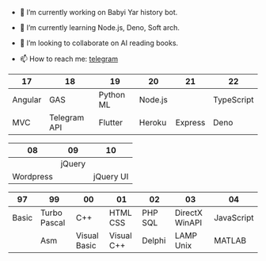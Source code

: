 - 🔭 I’m currently working on Babyi Yar history bot.
- 🌱 I’m currently learning Node.js, Deno, Soft arch.
- 👯 I’m looking to collaborate on AI reading books.

- 📫 How to reach me: [telegram](https://t.me/dan_voronov)

| 17 | 18 | 19 | 20 | 21 |22 
| ------ | ------ | ------ | ------ |------ |------ |
| Angular | GAS | Python ML | Node.js |  | TypeScript
| MVC | Telegram API | Flutter  | Heroku | Express | Deno

| 08 | 09 | 10 |
| ------ | ------ | ------ | 
|  | jQuery | 
|Wordpress || jQuery UI |

| 97 | 99 | 00 |01 |02 |03 |04 |
| ------ | ------ | ------ | ------ | ------ | ------ | ------ |
| Basic | Turbo Pascal | C++ | HTML CSS | PHP SQL | DirectX WinAPI | JavaScript |
||Asm | Visual Basic | Visual C++ | Delphi | LAMP Unix | MATLAB |

<!--
**danvoronov/danvoronov** is a ✨ _special_ ✨ repository because its `README.md` (this file) appears on your GitHub profile.

Here are some ideas to get you started:

- 🔭 I’m currently working on ...
- 🌱 I’m currently learning ...
- 👯 I’m looking to collaborate on ...
- 🤔 I’m looking for help with ...
- 💬 Ask me about ...
- 📫 How to reach me: ...
- 😄 Pronouns: ...
- ⚡ Fun fact: ...
-->
